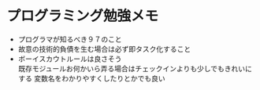 プログラミング勉強メモ
====

* プログラマが知るべき９７のこと  
 * 故意の技術的負債を生む場合は必ず即タスク化すること  
 * ボーイスカウトルールは良さそう  
既存モジュールお何かいら弄る場合はチェックインよりも少しでもきれいにする
変数名をわかりやすくしたりとかでも良い

